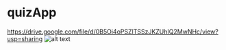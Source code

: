 # quizApp
https://drive.google.com/file/d/0B5Oi4oPSZlTSSzJKZUhIQ2MwNHc/view?usp=sharing
![alt text](https://drive.google.com/file/d/0B5Oi4oPSZlTSSzJKZUhIQ2MwNHc/view?usp=sharing "Description goes here")
